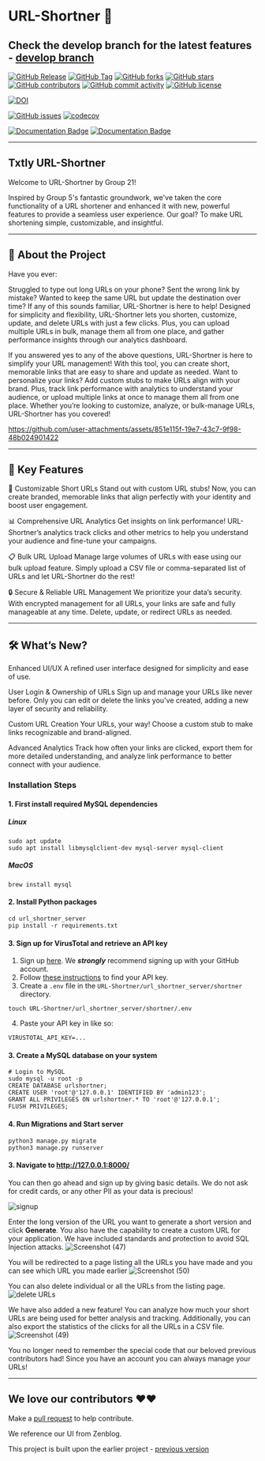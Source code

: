 # URL-Shortner 🔗
## Check the develop branch for the latest features - [develop branch](https://github.com/fantastic-riddles/URL-Shortner/tree/develop)

[![GitHub Release](https://img.shields.io/github/v/release/fantastic-riddles/URL-Shortner?style=plastic)](https://github.com/fantastic-riddles/URL-Shortner/releases)
[![GitHub Tag](https://img.shields.io/github/v/tag/fantastic-riddles/URL-Shortner?style=plastic)](https://github.com/fantastic-riddles/URL-Shortner/releases)
[![GitHub forks](https://img.shields.io/github/forks/fantastic-riddles/URL-Shortner)](https://github.com/fantastic-riddles/URL-Shortner/network)
[![GitHub stars](https://img.shields.io/github/stars/fantastic-riddles/URL-Shortner)](https://github.com/fantastic-riddles/URL-Shortner/stargazers)
[![GitHub contributors](https://img.shields.io/github/contributors/fantastic-riddles/URL-Shortner)](https://github.com/fantastic-riddles/URL-Shortner/graphs/contributors)
[![GitHub commit activity](https://img.shields.io/github/commit-activity/m/fantastic-riddles/URL-Shortner)](https://github.com/fantastic-riddles/URL-Shortner/graphs/commit-activity)
[![GitHub license](https://img.shields.io/github/license/fantastic-riddles/URL-Shortner)](https://github.com/fantastic-riddles/URL-Shortner/blob/develop/LICENSE)

<!-- [![Build](https://github.com/fantastic-riddles/URL-Shortner/actions/workflows/unit_test.yaml/badge.svg)](https://github.com/fantastic-riddles/URL-Shortner/actions/workflows/unit_test.yaml) -->

<!-- [![Linting Check](https://github.com/fantastic-riddles/URL-Shortner/actions/workflows/linting_workflow.yml/badge.svg)](https://github.com/fantastic-riddles/URL-Shortner/actions/workflows/linting_workflow.yml) -->

[![DOI](https://zenodo.org/badge/DOI/10.5281/zenodo.14026734.svg)](https://doi.org/10.5281/zenodo.14026734)

[![GitHub issues](https://img.shields.io/github/issues/fantastic-riddles/URL-Shortner)](https://github.com/fantastic-riddles/URL-Shortner/issues)
[![codecov](https://codecov.io/gh/fantastic-riddles/URL-Shortner/graph/badge.svg?token=5Q5FTFG82W)](https://codecov.io/gh/fantastic-riddles/URL-Shortner)

[![Documentation Badge](https://img.shields.io/badge/API_Documentation-pdoc-blue.svg)](https://lemon-desert-093c6c80f.2.azurestaticapps.net/)
[![Documentation Badge](https://img.shields.io/badge/APP_Documentation-compodoc-blue.svg)](https://victorious-sky-08a81ed0f.2.azurestaticapps.net/)

---
Txtly URL-Shortner
---

Welcome to URL-Shortner by Group 21!

Inspired by Group 5's fantastic groundwork, we've taken the core functionality of a URL shortener and enhanced it with new, powerful features to provide a seamless user experience. Our goal? To make URL shortening simple, customizable, and insightful.

---
📖 About the Project
---

Have you ever:

Struggled to type out long URLs on your phone?
Sent the wrong link by mistake?
Wanted to keep the same URL but update the destination over time?
If any of this sounds familiar, URL-Shortner is here to help! Designed for simplicity and flexibility, URL-Shortner lets you shorten, customize, update, and delete URLs with just a few clicks. Plus, you can upload multiple URLs in bulk, manage them all from one place, and gather performance insights through our analytics dashboard.


If you answered yes to any of the above questions, URL-Shortner is here to simplify your URL management! With this tool, you can create short, memorable links that are easy to share and update as needed. Want to personalize your links? Add custom stubs to make URLs align with your brand. Plus, track link performance with analytics to understand your audience, or upload multiple links at once to manage them all from one place. Whether you’re looking to customize, analyze, or bulk-manage URLs, URL-Shortner has you covered!


https://github.com/user-attachments/assets/851e115f-19e7-43c7-9f98-48b024901422

---
🚀 Key Features
---

🔗 Customizable Short URLs
Stand out with custom URL stubs! Now, you can create branded, memorable links that align perfectly with your identity and boost user engagement.

📊 Comprehensive URL Analytics
Get insights on link performance! URL-Shortner’s analytics track clicks and other metrics to help you understand your audience and fine-tune your campaigns.

📋 Bulk URL Upload
Manage large volumes of URLs with ease using our bulk upload feature. Simply upload a CSV file or comma-separated list of URLs and let URL-Shortner do the rest!

🔒 Secure & Reliable URL Management
We prioritize your data’s security. With encrypted management for all URLs, your links are safe and fully manageable at any time. Delete, update, or redirect URLs as needed.

---
🛠️ What’s New?
---

Enhanced UI/UX
A refined user interface designed for simplicity and ease of use.

User Login & Ownership of URLs
Sign up and manage your URLs like never before. Only you can edit or delete the links you've created, adding a new layer of security and reliability.

Custom URL Creation
Your URLs, your way! Choose a custom stub to make links recognizable and brand-aligned.

Advanced Analytics
Track how often your links are clicked, export them for more detailed understanding, and analyze link performance to better connect with your audience.

### Installation Steps
#### 1. First install required MySQL dependencies
##### Linux
```
sudo apt update
sudo apt install libmysqlclient-dev mysql-server mysql-client
```
##### MacOS
```
brew install mysql
```

#### 2. Install Python packages
```
cd url_shortner_server
pip install -r requirements.txt
```

#### 3. Sign up for VirusTotal and retrieve an API key
  1. Sign up [here](https://www.virustotal.com/gui/join-us). We _**strongly**_ recommend signing up with your GitHub account.
  2. Follow [these instructions](https://docs.virustotal.com/docs/api-overview) to find your API key.
  3. Create a `.env` file in the `URL-Shortner/url_shortner_server/shortner` directory.
    
    touch URL-Shortner/url_shortner_server/shortner/.env 
  4. Paste your API key in like so:

    VIRUSTOTAL_API_KEY=...

#### 3. Create a MySQL database on your system
```
# Login to MySQL
sudo mysql -u root -p
CREATE DATABASE urlshortner;
CREATE USER 'root'@'127.0.0.1' IDENTIFIED BY 'admin123';
GRANT ALL PRIVILEGES ON urlshortner.* TO 'root'@'127.0.0.1';
FLUSH PRIVILEGES;
```

#### 4. Run Migrations and Start server
```
python3 manage.py migrate
python3 manage.py runserver
```

#### 3. Navigate to http://127.0.0.1:8000/

You can then go ahead and sign up by giving basic details. We do not ask for credit cards, or any other PII as your data is precious!

![signup](https://github.com/user-attachments/assets/36cc4825-5486-40d1-a80a-c86dc6540b5f)

Enter the long version of the URL you want to generate a short version and click **Generate**. You also have the capability to create a custom URL for your application. We have included standards and protection to avoid SQL Injection attacks.
![Screenshot (47)](https://github.com/user-attachments/assets/a1d9c42f-17bb-4f06-ae6c-20f7b43fd168)

You will be redirected to a page listing all the URLs you have made and you can see which URL you made earlier
![Screenshot (50)](https://github.com/user-attachments/assets/205d2d78-d7a0-44fd-884e-ba8ea78729e1)

You can also delete individual or all the URLs from the listing page. 
![delete URLs](https://github.com/user-attachments/assets/d954481f-67c6-4e69-ac34-2e5ad3888829)

We have also added a new feature! You can analyze how much your short URLs are being used for better analysis and tracking. Additionally, you can also export the statistics of the clicks for all the URLs in a CSV file.
![Screenshot (49)](https://github.com/user-attachments/assets/7cb1d42c-9458-4a93-a856-43f66cd3d768)


You no longer need to remember the special code that our beloved previous contributors had! Since you have an account you 
can always manage your URLs!

---

## We love our contributors ❤️❤️

Make a [pull request](https://github.com/fantastic-riddles/URL-Shortner/compare) to help contribute.

We reference our UI from Zenblog.

This project is built upon the earlier project - [previous version](https://github.com/AkashSarda3/URL-Shortner)

